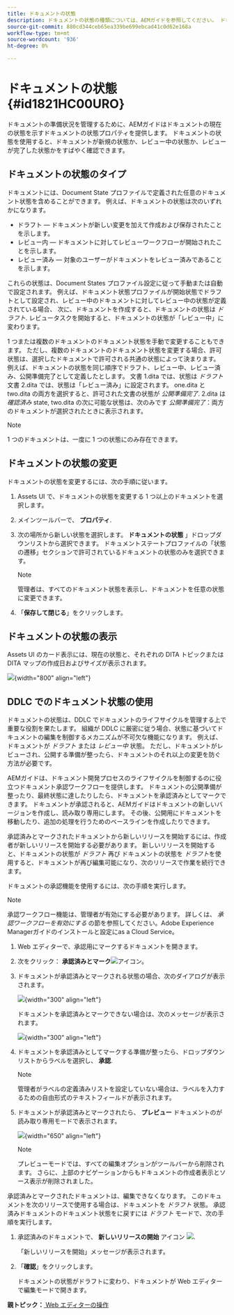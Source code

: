 ```yaml
---
title: ドキュメントの状態
description: ドキュメントの状態の種類については、AEMガイドを参照してください。 ドキュメントの状態を変更または表示し、DDLC でドキュメントの状態を使用する方法を理解します。
source-git-commit: 880cd344ceb65ea339be699ebcad41c0d62e168a
workflow-type: tm+mt
source-wordcount: '936'
ht-degree: 0%

---
```


# ドキュメントの状態 {#id1821HC00URO}

ドキュメントの準備状況を管理するために、AEMガイドはドキュメントの現在の状態を示すドキュメントの状態プロパティを提供します。 ドキュメントの状態を使用すると、ドキュメントが新規の状態か、レビュー中の状態か、レビューが完了した状態かをすばやく確認できます。

## ドキュメントの状態のタイプ

ドキュメントには、Document State プロファイルで定義された任意のドキュメント状態を含めることができます。 例えば、ドキュメントの状態は次のいずれかになります。

- ドラフト — ドキュメントが新しい変更を加えて作成および保存されたことを示します。
- レビュー内 — ドキュメントに対してレビューワークフローが開始されたことを示します。
- レビュー済み — 対象のユーザーがドキュメントをレビュー済みであることを示します。

これらの状態は、Document States プロファイル設定に従って手動または自動で設定されます。 例えば、ドキュメント状態プロファイルが開始状態でドラフトとして設定され、レビュー中のドキュメントに対してレビュー中の状態が定義されている場合、 次に、ドキュメントを作成すると、ドキュメントの状態は *ドラフト*. レビュータスクを開始すると、ドキュメントの状態が「レビュー中」に変わります。

1 つまたは複数のドキュメントのドキュメント状態を手動で変更することもできます。 ただし、複数のドキュメントのドキュメント状態を変更する場合、許可状態は、選択したドキュメントで許可される共通の状態によって決まります。 例えば、ドキュメントの状態を同じ順序でドラフト、レビュー中、レビュー済み、公開準備完了として定義したとします。 文書 1.dita では、状態は *ドラフト* 文書 2.dita では、状態は「レビュー済み」に設定されます。 one.dita と two.dita の両方を選択すると、許可された文書の状態が *公開準備完了*. 2.dita は *確認済み* state, two.dita の次に可能な状態は、次のみです *公開準備完了*：両方のドキュメントが選択されたときに表示されます。

>[!NOTE]
>
> 1 つのドキュメントは、一度に 1 つの状態にのみ存在できます。

## ドキュメントの状態の変更

ドキュメントの状態を変更するには、次の手順に従います。

1. Assets UI で、ドキュメントの状態を変更する 1 つ以上のドキュメントを選択します。
1. メインツールバーで、 **プロパティ**.
1. 次の場所から新しい状態を選択します。 **ドキュメントの状態** 」ドロップダウンリストから選択できます。 ドキュメントステートプロファイルの「状態の遷移」セクションで許可されているドキュメントの状態のみを選択できます。

   >[!NOTE]
   >
   >管理者は、すべてのドキュメント状態を表示し、ドキュメントを任意の状態に変更できます。

1. 「**保存して閉じる**」をクリックします。

## ドキュメントの状態の表示

Assets UI のカード表示には、現在の状態と、それぞれの DITA トピックまたは DITA マップの作成日およびサイズが表示されます。

![](images/document_state.png){width="800" align="left"}

## DDLC でのドキュメント状態の使用

ドキュメントの状態は、DDLC でドキュメントのライフサイクルを管理する上で重要な役割を果たします。 組織が DDLC に厳密に従う場合、状態に基づいてドキュメントの編集を制御するメカニズムが不可欠な機能になります。 例えば、ドキュメントが *ドラフト* または *レビュー中* 状態。 ただし、ドキュメントがレビューされ、公開する準備が整ったら、ドキュメントのそれ以上の変更を防ぐ方法が必要です。

AEMガイドは、ドキュメント開発プロセスのライフサイクルを制御するのに役立つドキュメント承認ワークフローを提供します。 ドキュメントの公開準備が整ったり、最終状態に達したりしたら、ドキュメントを承認済みとしてマークできます。 ドキュメントが承認されると、AEMガイドはドキュメントの新しいバージョンを作成し、読み取り専用にします。 その後、公開用にドキュメントを移動したり、追加の処理を行うためのベースラインを作成したりできます。

承認済みとマークされたドキュメントから新しいリリースを開始するには、作成者が新しいリリースを開始する必要があります。 新しいリリースを開始すると、ドキュメントの状態が *ドラフト* 再び ドキュメントの状態を *ドラフト*&#x200B;を使用すると、ドキュメントが再び編集可能になり、次のリリースで作業を続行できます。

ドキュメントの承認機能を使用するには、次の手順を実行します。

>[!NOTE]
>
> 承認ワークフロー機能は、管理者が有効にする必要があります。 詳しくは、 *承認ワークフローを有効にする* の節を参照してください。Adobe Experience Managerガイドのインストールと設定にas a Cloud Service。

1. Web エディターで、承認用にマークするドキュメントを開きます。

1. 次をクリック： **承認済みとマーク**![](images/mark_approve_icon.svg)&#x200B;アイコン。

1. ドキュメントが承認済みとマークされる状態の場合、次のダイアログが表示されます。

   ![](images/mark-approved-correct-state.png){width="300" align="left"}

   ドキュメントを承認済みとマークできない場合は、次のメッセージが表示されます。

   ![](images/mark-approved-incorrect-state.png){width="300" align="left"}

1. ドキュメントを承認済みとしてマークする準備が整ったら、ドロップダウンリストからラベルを選択し、 **承認**.

   >[!NOTE]
   >
   > 管理者がラベルの定義済みリストを設定していない場合は、ラベルを入力するための自由形式のテキストフィールドが表示されます。

1. ドキュメントが承認済みとマークされたら、 **プレビュー** ドキュメントのが読み取り専用モードで表示されます。

   ![](images/approved-doc-read-only.png){width="650" align="left"}

   >[!NOTE]
   >
   > プレビューモードでは、すべての編集オプションがツールバーから削除されます。 さらに、上部のナビゲーションからもドキュメントの作成者表示とソース表示が削除されました。


承認済みとマークされたドキュメントは、編集できなくなります。 このドキュメントを次のリリースで使用する場合は、ドキュメントを *ドラフト* 状態。 承認済みドキュメントのドキュメント状態をに戻すには *ドラフト* モードで、次の手順を実行します。

1. 承認済みのドキュメントで、 **新しいリリースの開始** アイコン ![](images/approved-restart-draft-mode-icon.svg).

   「新しいリリースを開始」メッセージが表示されます。

1. 「**確認**」をクリックします。

   ドキュメントの状態がドラフトに変わり、ドキュメントが Web エディターで編集モードで開きます。


**親トピック：**[ Web エディターの操作](web-editor.md)
